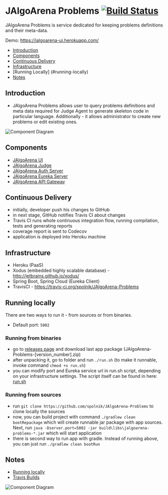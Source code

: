# JAlgoArena Problems [![Build Status](https://travis-ci.org/spolnik/JAlgoArena-Problems.svg?branch=master)](https://travis-ci.org/spolnik/JAlgoArena-Problems)

JAlgoArena Problems is service dedicated for keeping problems definitions and their meta-data.

Demo: https://jalgoarena-ui.herokuapp.com/

- [Introduction](#introduction)
- [Components](#components)
- [Continuous Delivery](#continuous-delivery)
- [Infrastructure](#infrastructure)
- [Running Locally] (#running-locally)
- [Notes](#notes)

## Introduction

- JAlgoArena Problems allows user to query problems definitions and meta data required for Judge Agent to generate skeleton code in particular language. Additionally - it allows administrator to create new problems or edit existing ones.

![Component Diagram](https://github.com/spolnik/JAlgoArena/raw/master/design/component_diagram.png)

## Components

- [JAlgoArena UI](https://github.com/spolnik/JAlgoArena-UI)
- [JAlgoArena Judge](https://github.com/spolnik/JAlgoArena-Judge)
- [JAlgoArena Auth Server](https://github.com/spolnik/JAlgoArena-Auth)
- [JAlgoArena Eureka Server](https://github.com/spolnik/JAlgoArena-Eureka)
- [JAlgoArena API Gateway](https://github.com/spolnik/JAlgoArena-API)

## Continuous Delivery

- initially, developer push his changes to GitHub
- in next stage, GitHub notifies Travis CI about changes
- Travis CI runs whole continuous integration flow, running compilation, tests and generating reports
- coverage report is sent to Codecov
- application is deployed into Heroku machine

## Infrastructure

- Heroku (PaaS)
- Xodus (embedded highly scalable database) - http://jetbrains.github.io/xodus/
- Spring Boot, Spring Cloud (Eureka Client)
- TravisCI - https://travis-ci.org/spolnik/JAlgoArena-Problems

## Running locally

There are two ways to run it - from sources or from binaries.
- Default port: `5002`

### Running from binaries
- go to [releases page](https://github.com/spolnik/JAlgoArena-Problems/releases) and download last app package (JAlgoArena-Problems-[version_number].zip)
- after unpacking it, go to folder and run `./run.sh` (to make it runnable, invoke command `chmod +x run.sh`)
- you can modify port and Eureka service url in run.sh script, depending on your infrastructure settings. The script itself can be found in here: [run.sh](run.sh)

### Running from sources
- run `git clone https://github.com/spolnik/JAlgoArena-Problems` to clone locally the sources
- now, you can build project with command `./gradlew clean bootRepackage` which will create runnable jar package with app sources. Next, run `java -Dserver.port=5002 -jar build\libs\jalgoarena-problems-*.jar` which will start application
- there is second way to run app with gradle. Instead of running above, you can just run `./gradlew clean bootRun`

## Notes
- [Running locally](https://github.com/spolnik/jalgoarena/wiki)
- [Travis Builds](https://travis-ci.org/spolnik)

![Component Diagram](https://github.com/spolnik/JAlgoArena/raw/master/design/JAlgoArena_Logo.png)

